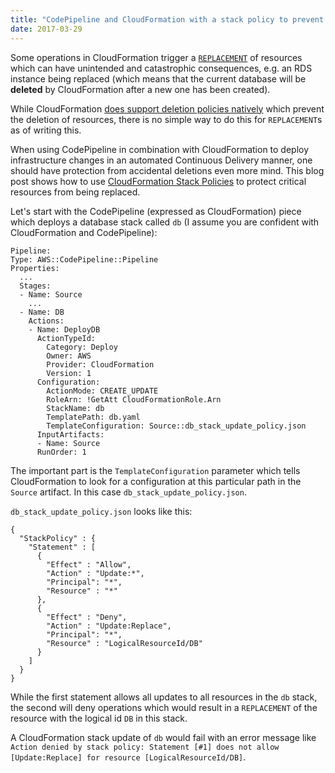 ```yaml
---
title: "CodePipeline and CloudFormation with a stack policy to prevent `REPLACEMENT`s of resources"
date: 2017-03-29
---
```


Some operations in CloudFormation trigger a [`REPLACEMENT`](http://docs.aws.amazon.com/AWSCloudFormation/latest/UserGuide/using-cfn-updating-stacks-update-behaviors.html) of resources which can have unintended and catastrophic consequences, e.g. an RDS instance being replaced (which means that the current database will be **deleted** by CloudFormation after a new one has been created).

While CloudFormation [does support deletion policies natively](http://docs.aws.amazon.com/AWSCloudFormation/latest/UserGuide/aws-attribute-deletionpolicy.html) which prevent the deletion of resources, there is no simple way to do this for `REPLACEMENT`s as of writing this. 

When using CodePipeline in combination with CloudFormation to deploy infrastructure changes in an automated Continuous Delivery manner, one should have protection from accidental deletions even more mind. This blog post shows how to use [CloudFormation Stack Policies](http://docs.aws.amazon.com/AWSCloudFormation/latest/UserGuide/protect-stack-resources.html) to protect critical resources from being replaced.

Let's start with the CodePipeline (expressed as CloudFormation) piece which deploys a database stack called `db` (I assume you are confident with CloudFormation and CodePipeline):

```
Pipeline:
Type: AWS::CodePipeline::Pipeline
Properties:
  ...
  Stages:
  - Name: Source
    ...
  - Name: DB
    Actions:
    - Name: DeployDB
      ActionTypeId:
        Category: Deploy
        Owner: AWS
        Provider: CloudFormation
        Version: 1
      Configuration:
        ActionMode: CREATE_UPDATE
        RoleArn: !GetAtt CloudFormationRole.Arn
        StackName: db
        TemplatePath: db.yaml
        TemplateConfiguration: Source::db_stack_update_policy.json
      InputArtifacts:
      - Name: Source
      RunOrder: 1
```

The important part is the `TemplateConfiguration` parameter which tells CloudFormation to look for a configuration at this particular path in the `Source` artifact. In this case `db_stack_update_policy.json`.

`db_stack_update_policy.json` looks like this:
```
{
  "StackPolicy" : {
    "Statement" : [
      {
        "Effect" : "Allow",
        "Action" : "Update:*",
        "Principal": "*",
        "Resource" : "*"
      },
      {
        "Effect" : "Deny",
        "Action" : "Update:Replace",
        "Principal": "*",
        "Resource" : "LogicalResourceId/DB"
      }
    ]
  }
}
```
While the first statement allows all updates to all resources in the `db` stack, the second will deny operations which would result in a `REPLACEMENT` of the resource with the logical id `DB` in this stack.

A CloudFormation stack update of `db` would fail with an error message like `Action denied by stack policy: Statement [#1] does not allow [Update:Replace] for resource [LogicalResourceId/DB]`.
